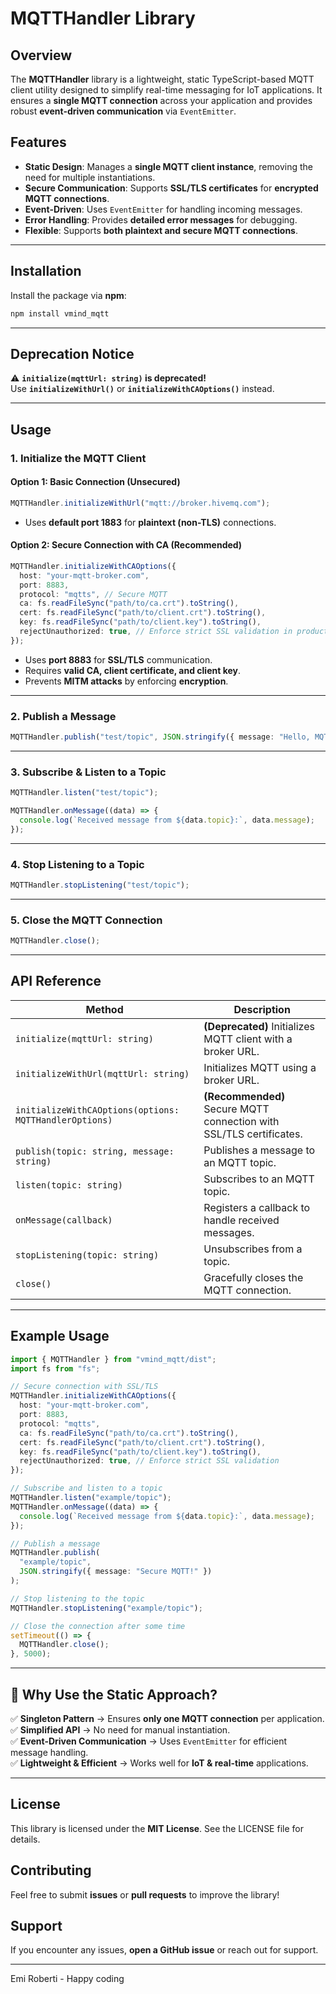 # MQTTHandler Library

## Overview

The **MQTTHandler** library is a lightweight, static TypeScript-based MQTT client utility designed to simplify real-time messaging for IoT applications. It ensures a **single MQTT connection** across your application and provides robust **event-driven communication** via `EventEmitter`.

## Features

- **Static Design**: Manages a **single MQTT client instance**, removing the need for multiple instantiations.
- **Secure Communication**: Supports **SSL/TLS certificates** for **encrypted MQTT connections**.
- **Event-Driven**: Uses `EventEmitter` for handling incoming messages.
- **Error Handling**: Provides **detailed error messages** for debugging.
- **Flexible**: Supports **both plaintext and secure MQTT connections**.

---

## Installation

Install the package via **npm**:

```sh
npm install vmind_mqtt
```

---

## Deprecation Notice

⚠️ **`initialize(mqttUrl: string)` is deprecated!**  
Use **`initializeWithUrl()`** or **`initializeWithCAOptions()`** instead.

---

## Usage

### **1. Initialize the MQTT Client**

#### **Option 1: Basic Connection (Unsecured)**

```typescript
MQTTHandler.initializeWithUrl("mqtt://broker.hivemq.com");
```

- Uses **default port 1883** for **plaintext (non-TLS)** connections.

#### **Option 2: Secure Connection with CA (Recommended)**

```typescript
MQTTHandler.initializeWithCAOptions({
  host: "your-mqtt-broker.com",
  port: 8883,
  protocol: "mqtts", // Secure MQTT
  ca: fs.readFileSync("path/to/ca.crt").toString(),
  cert: fs.readFileSync("path/to/client.crt").toString(),
  key: fs.readFileSync("path/to/client.key").toString(),
  rejectUnauthorized: true, // Enforce strict SSL validation in production
});
```

- Uses **port 8883** for **SSL/TLS** communication.
- Requires **valid CA, client certificate, and client key**.
- Prevents **MITM attacks** by enforcing **encryption**.

---

### **2. Publish a Message**

```typescript
MQTTHandler.publish("test/topic", JSON.stringify({ message: "Hello, MQTT!" }));
```

---

### **3. Subscribe & Listen to a Topic**

```typescript
MQTTHandler.listen("test/topic");

MQTTHandler.onMessage((data) => {
  console.log(`Received message from ${data.topic}:`, data.message);
});
```

---

### **4. Stop Listening to a Topic**

```typescript
MQTTHandler.stopListening("test/topic");
```

---

### **5. Close the MQTT Connection**

```typescript
MQTTHandler.close();
```

---

## API Reference

| Method                                                 | Description                                                         |
| ------------------------------------------------------ | ------------------------------------------------------------------- |
| `initialize(mqttUrl: string)`                          | **(Deprecated)** Initializes MQTT client with a broker URL.         |
| `initializeWithUrl(mqttUrl: string)`                   | Initializes MQTT using a broker URL.                                |
| `initializeWithCAOptions(options: MQTTHandlerOptions)` | **(Recommended)** Secure MQTT connection with SSL/TLS certificates. |
| `publish(topic: string, message: string)`              | Publishes a message to an MQTT topic.                               |
| `listen(topic: string)`                                | Subscribes to an MQTT topic.                                        |
| `onMessage(callback)`                                  | Registers a callback to handle received messages.                   |
| `stopListening(topic: string)`                         | Unsubscribes from a topic.                                          |
| `close()`                                              | Gracefully closes the MQTT connection.                              |

---

## Example Usage

```typescript
import { MQTTHandler } from "vmind_mqtt/dist";
import fs from "fs";

// Secure connection with SSL/TLS
MQTTHandler.initializeWithCAOptions({
  host: "your-mqtt-broker.com",
  port: 8883,
  protocol: "mqtts",
  ca: fs.readFileSync("path/to/ca.crt").toString(),
  cert: fs.readFileSync("path/to/client.crt").toString(),
  key: fs.readFileSync("path/to/client.key").toString(),
  rejectUnauthorized: true, // Enforce strict SSL validation
});

// Subscribe and listen to a topic
MQTTHandler.listen("example/topic");
MQTTHandler.onMessage((data) => {
  console.log(`Received message from ${data.topic}:`, data.message);
});

// Publish a message
MQTTHandler.publish(
  "example/topic",
  JSON.stringify({ message: "Secure MQTT!" })
);

// Stop listening to the topic
MQTTHandler.stopListening("example/topic");

// Close the connection after some time
setTimeout(() => {
  MQTTHandler.close();
}, 5000);
```

---

## 🔹 Why Use the Static Approach?

✅ **Singleton Pattern** → Ensures **only one MQTT connection** per application.  
✅ **Simplified API** → No need for manual instantiation.  
✅ **Event-Driven Communication** → Uses `EventEmitter` for efficient message handling.  
✅ **Lightweight & Efficient** → Works well for **IoT & real-time** applications.

---

## License

This library is licensed under the **MIT License**. See the LICENSE file for details.

## Contributing

Feel free to submit **issues** or **pull requests** to improve the library!

## Support

If you encounter any issues, **open a GitHub issue** or reach out for support.

---

Emi Roberti - Happy coding
